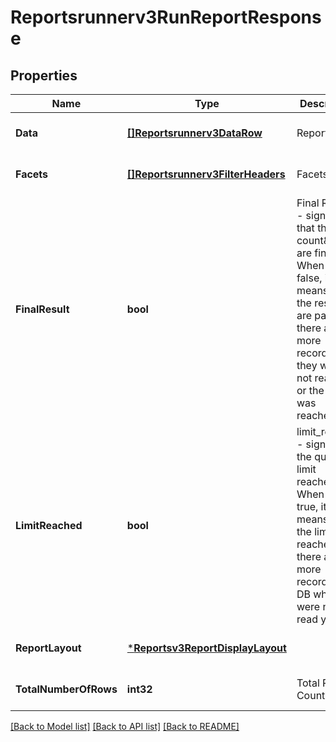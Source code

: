 # Reportsrunnerv3RunReportResponse

## Properties
Name | Type | Description | Notes
------------ | ------------- | ------------- | -------------
**Data** | [**[]Reportsrunnerv3DataRow**](reportsrunnerv3DataRow.md) | Report data. | [optional] [default to null]
**Facets** | [**[]Reportsrunnerv3FilterHeaders**](reportsrunnerv3FilterHeaders.md) | Facets. | [optional] [default to null]
**FinalResult** | **bool** | Final Result - signifies that the total count&amp;facts are final. When set to false, it means that the results are partial, there are more records but they were not read yet, or the limit was reached. | [optional] [default to null]
**LimitReached** | **bool** | limit_reached - signifies if the query limit reached. When set to true, it means that the limit was reached and there are more records on DB which were not read yet. | [optional] [default to null]
**ReportLayout** | [***Reportsv3ReportDisplayLayout**](reportsv3ReportDisplayLayout.md) |  | [optional] [default to null]
**TotalNumberOfRows** | **int32** | Total Rows Count. | [optional] [default to null]

[[Back to Model list]](../README.md#documentation-for-models) [[Back to API list]](../README.md#documentation-for-api-endpoints) [[Back to README]](../README.md)

